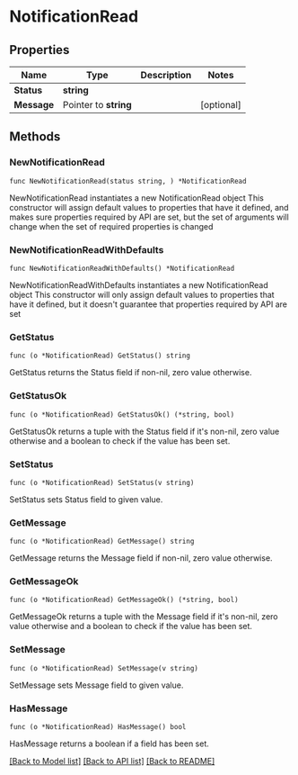 # NotificationRead

## Properties

Name | Type | Description | Notes
------------ | ------------- | ------------- | -------------
**Status** | **string** |  | 
**Message** | Pointer to **string** |  | [optional] 

## Methods

### NewNotificationRead

`func NewNotificationRead(status string, ) *NotificationRead`

NewNotificationRead instantiates a new NotificationRead object
This constructor will assign default values to properties that have it defined,
and makes sure properties required by API are set, but the set of arguments
will change when the set of required properties is changed

### NewNotificationReadWithDefaults

`func NewNotificationReadWithDefaults() *NotificationRead`

NewNotificationReadWithDefaults instantiates a new NotificationRead object
This constructor will only assign default values to properties that have it defined,
but it doesn't guarantee that properties required by API are set

### GetStatus

`func (o *NotificationRead) GetStatus() string`

GetStatus returns the Status field if non-nil, zero value otherwise.

### GetStatusOk

`func (o *NotificationRead) GetStatusOk() (*string, bool)`

GetStatusOk returns a tuple with the Status field if it's non-nil, zero value otherwise
and a boolean to check if the value has been set.

### SetStatus

`func (o *NotificationRead) SetStatus(v string)`

SetStatus sets Status field to given value.


### GetMessage

`func (o *NotificationRead) GetMessage() string`

GetMessage returns the Message field if non-nil, zero value otherwise.

### GetMessageOk

`func (o *NotificationRead) GetMessageOk() (*string, bool)`

GetMessageOk returns a tuple with the Message field if it's non-nil, zero value otherwise
and a boolean to check if the value has been set.

### SetMessage

`func (o *NotificationRead) SetMessage(v string)`

SetMessage sets Message field to given value.

### HasMessage

`func (o *NotificationRead) HasMessage() bool`

HasMessage returns a boolean if a field has been set.


[[Back to Model list]](../README.md#documentation-for-models) [[Back to API list]](../README.md#documentation-for-api-endpoints) [[Back to README]](../README.md)



